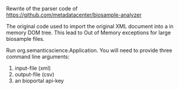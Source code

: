 Rewrite of the parser code of https://github.com/metadatacenter/biosample-analyzer

The original code used to import the original XML document into a in memory DOM tree. This lead to Out of Memory exceptions for large biosample files.

Run org.semanticscience.Application. You will need to provide three command line arguments:
1. input-file (xml)
2. output-file (csv)
3. an bioportal api-key
